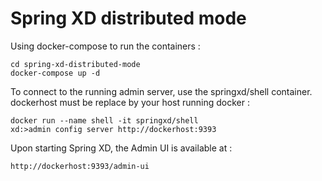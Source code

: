 # Spring XD distributed mode

Using docker-compose to run the containers :
	
	cd spring-xd-distributed-mode
    docker-compose up -d
	
To connect to the running admin server, use the springxd/shell container. dockerhost must be replace by your host running docker : 

	docker run --name shell -it springxd/shell
    xd:>admin config server http://dockerhost:9393
	
Upon starting Spring XD, the Admin UI is available at :

	http://dockerhost:9393/admin-ui